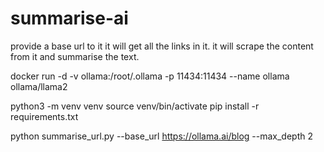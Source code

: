 # summarise-ai

provide a base url to it
it will get all the links in it.
it will scrape the content from it and summarise the text.


docker run -d -v ollama:/root/.ollama -p 11434:11434 --name ollama ollama/llama2

python3 -m venv venv
source venv/bin/activate
pip install -r requirements.txt

python summarise_url.py --base_url https://ollama.ai/blog --max_depth 2
